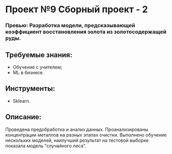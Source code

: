 # Проект №9 Сборный проект - 2


### Превью: Разработка модели, предсказывающей коэффициент восстановления золота из золотосодержащей руды.

## Требуемые знания:
- Обучение с учителем;
- ML в бизнесе.

## Инструменты:
- Sklearn.

## Описание:
Проведена предобработка и анализ данных. Проанализированы концентрации металлов на разных этапах очистки. Выполнено обучение нескольких моделей, наилучший результат на тестовой выборке показала модель "случайного леса".
